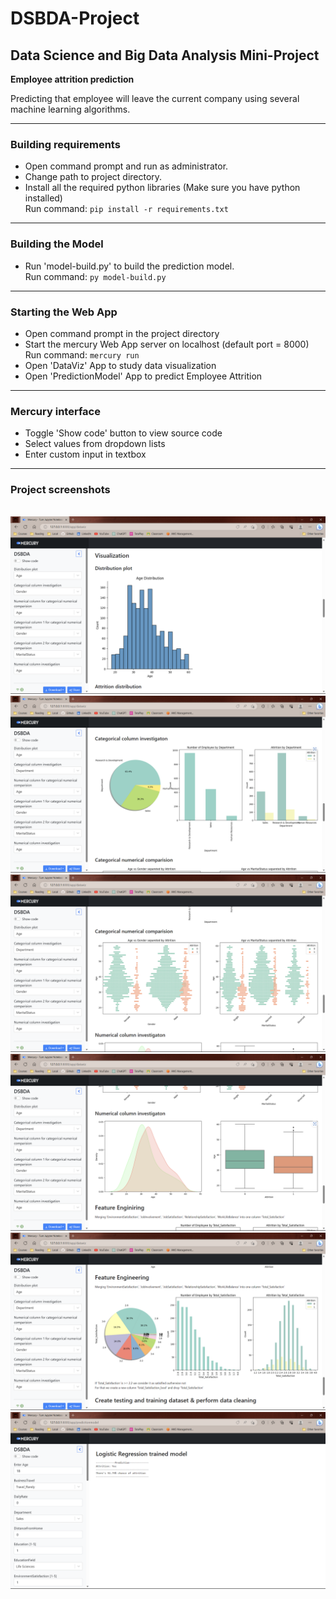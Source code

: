 <!-- comment by copilot -->
<h1>DSBDA-Project</h1>
<h2>Data Science and Big Data Analysis Mini-Project</h2>
<strong>Employee attrition prediction</strong>
<p>Predicting that employee will leave the current company using several machine learning algorithms.</p>
<hr>
<h3>Building requirements</h3>
<ul>
    <li>Open command prompt and run as administrator.</li>
    <li>Change path to project directory.</li>
    <li>Install all the required python libraries (Make sure you have python installed)
    <br>
    Run command: <code>pip install -r requirements.txt</code>
    </li>
</ul>
<hr>
<h3>Building the Model</h3>
<ul>
    <li>Run 'model-build.py' to build the prediction model.
    <br>
    Run command: <code>py model-build.py</code>
    </li>
</ul>
<hr>
<h3>Starting the Web App</h3>
<ul>
    <li>Open command prompt in the project directory</li>
    <li>Start the mercury Web App server on localhost (default port = 8000)
    <br>
    Run command: <code>mercury run</code>
    </li>
    <li>Open 'DataViz' App to study data visualization</li>
    <li>Open 'PredictionModel' App to predict Employee Attrition</li>
</ul>
<hr>
<h3>Mercury interface</h3>
<ul>
    <li>Toggle 'Show code' button to view source code</li>
    <li>Select values from dropdown lists</li>
    <li>Enter custom input in textbox</li>
</ul>
<hr>
<h3>Project screenshots</h3>
<br>
<img src='./images/image-1.png' alt='project-screenshot'>
<img src='./images/image-2.png' alt='project-screenshot'>
<img src='./images/image-3.png' alt='project-screenshot'>
<img src='./images/image-4.png' alt='project-screenshot'>
<img src='./images/image-5.png' alt='project-screenshot'>
<img src='./images/image-6.png' alt='project-screenshot'>
